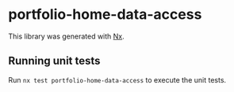 # portfolio-home-data-access

This library was generated with [Nx](https://nx.dev).

## Running unit tests

Run `nx test portfolio-home-data-access` to execute the unit tests.
